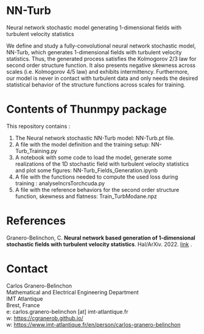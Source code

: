 # NN-Turb
Neural network stochastic model generating 1-dimensional fields with turbulent velocity statistics

We define and study a fully-convolutional neural network stochastic model, NN-Turb, which generates 1-dimensional fields with turbulent velocity statistics. Thus, the generated process satisfies the Kolmogorov 2/3 law for second order structure function. It also presents negative skewness across scales (i.e. Kolmogorov 4/5 law) and exhibits intermittency. Furthermore, our model is never in contact with turbulent data and only needs the desired statistical behavior of the structure functions across scales for training.

# Contents of Thunmpy package
This repository contains :

1) The Neural network stochastic NN-Turb model: NN-Turb.pt file.
2) A file with the model definition and the training setup: NN-Turb_Training.py
3) A notebook with some code to load the model, generate some realizations of the 1D stochastic field with turbulent velocity statistics and plot some figures: NN-Turb_Fields_Generation.ipynb
4) A file with the functions needed to compute the used loss during training : analyseIncrsTorchcuda.py
5) A file with the reference behaviors for the second order structure function, skewness and flatness: Train_TurbModane.npz

# References
Granero-Belinchon, C. **Neural network based generation of 1-dimensional stochastic fields with turbulent velocity statistics**. Hal/ArXiv. 2022. <a href="[link](https://hal.archives-ouvertes.fr/view/index/docid/3861273)" > [link](https://hal.archives-ouvertes.fr/view/index/docid/3861273) </a>.

# Contact

Carlos Granero-Belinchon <br />
Mathematical and Electrical Engineering Department <br />
IMT Atlantique <br />
Brest, France <br />
e: carlos.granero-belinchon [at] imt-atlantique.fr <br />
w: https://cgranerob.github.io/ <br />
w: https://www.imt-atlantique.fr/en/person/carlos-granero-belinchon <br />


